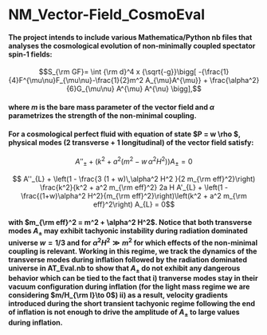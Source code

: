 # NM_Vector-Field_CosmoEval

#### The project intends to include various Mathematica/Python nb files that analyses the cosmological evolution of non-minimally coupled spectator spin-1 fields:
 ```math
 S_{\rm GF}= \int {\rm d}^4 x {\sqrt{-g}}\bigg[ -{\frac{1}{4}F^{\mu\nu}F_{\mu\nu}-\frac{1}{2}m^2 A_{\mu}A^{\mu}} + \frac{\alpha^2}{6}G_{\mu\nu} A^{\mu} A^{\nu} \bigg],
```
#### where $m$ is the bare mass parameter of the vector field and $\alpha$ parametrizes the strength of the non-minimal coupling. 
#### For a cosmological perfect fluid with equation of state $P = w \rho $, physical modes (2 transverse + 1 longitudinal) of the vector field satisfy: 
 ```math
     A''_{\pm} + \big( k^2 + a^2 (m^2 - w\, \alpha^2 H^2) \big) A_{\pm} = 0
 ```
```math
 A''_{L} + \left(1 - \frac{3 (1 + w)\,\alpha^2 H^2 }{2 m_{\rm eff}^2}\right) \frac{k^2}{k^2 + a^2 m_{\rm eff}^2} 2a H A'_{L} + \left(1 - \frac{(1+w)\alpha^2 H^2}{m_{\rm eff}^2}\right)\left(k^2 + a^2 m_{\rm eff}^2\right) A_{L} = 0
```
#### with $m_{\rm eff}^2 = m^2 + \alpha^2 H^2$. Notice that both transverse modes $A_{\pm}$ may exhibit tachyonic instability during radiation dominated universe $w = 1/3$ and for $\alpha^2 H^2 \gg m^2$ for which effects of the non-minimal coupling is relevant. Working in this regime, we track the dynamics of the transverse modes during inflation followed by the radiation dominated universe in AT_Eval.nb to show that $A_{\pm}$ do not exhibit any dangerous behavior which can be tied to the fact that i) tranverse modes stay in their vacuum configuration during inflation (for the light mass regime we are considering $m/H_{\rm I}\to 0$) ii) as a result, velocity gradients introduced during the short transient tachyonic regime following the end of inflation is not enough to drive the amplitude of $A_{\pm}$ to large values during inflation.
